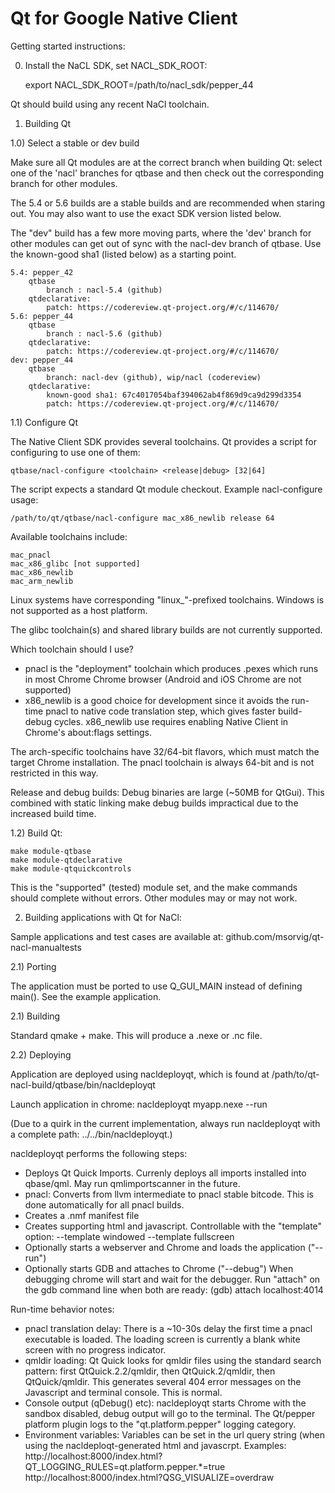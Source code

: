 # Qt for Google Native Client

Getting started instructions:

0) Install the NaCL SDK, set NACL_SDK_ROOT:

    export NACL_SDK_ROOT=/path/to/nacl_sdk/pepper_44

Qt should build using any recent NaCl toolchain.

1) Building Qt

1.0) Select a stable or dev build

Make sure all Qt modules are at the correct branch when building Qt: select one of
the 'nacl' branches for qtbase and then check out the corresponding branch for other
modules.

The 5.4 or 5.6 builds are a stable builds and are recommended when staring out. You may
also want to use the exact SDK version listed below.

The "dev" build has a few more moving parts, where the 'dev' branch for other modules
can get out of sync with the nacl-dev branch of qtbase. Use the known-good sha1 (listed
below) as a starting point.

    5.4: pepper_42
        qtbase
            branch : nacl-5.4 (github)
        qtdeclarative:
            patch: https://codereview.qt-project.org/#/c/114670/
    5.6: pepper_44
        qtbase
            branch : nacl-5.6 (github)
        qtdeclarative:
            patch: https://codereview.qt-project.org/#/c/114670/
    dev: pepper_44
        qtbase
            branch: nacl-dev (github), wip/nacl (codereview)
        qtdeclarative:
            known-good sha1: 67c4017054baf394062ab4f869d9ca9d299d3354
            patch: https://codereview.qt-project.org/#/c/114670/

1.1) Configure Qt

The Native Client SDK provides several toolchains. Qt provides a script for
configuring to use one of them:

    qtbase/nacl-configure <toolchain> <release|debug> [32|64]

The script expects a standard Qt module checkout. Example nacl-configure usage:

    /path/to/qt/qtbase/nacl-configure mac_x86_newlib release 64

Available toolchains include:

    mac_pnacl
    mac_x86_glibc [not supported]
    mac_x86_newlib
    mac_arm_newlib

Linux systems have corresponding "linux_"-prefixed toolchains. Windows is not
supported as a host platform.

The glibc toolchain(s) and shared library builds are not currently supported.

Which toolchain should I use?
* pnacl is the "deployment" toolchain which produces .pexes which runs in  most
  Chrome Chrome browser (Android and iOS Chrome are not supported)
* x86_newlib is a good choice for development since it avoids the run-time pnacl
  to native code translation step, which gives faster build-debug cycles. x86_newlib
  use requires enabling Native Client in Chrome's about:flags settings.

The arch-specific toolchains have 32/64-bit flavors, which must match the target
Chrome installation. The pnacl toolchain is always 64-bit and is not restricted
in this way.

Release and debug builds: Debug binaries are large (~50MB for QtGui). This
combined with static linking make debug builds impractical due to the increased
build time.

1.2) Build Qt:

    make module-qtbase
    make module-qtdeclarative
    make module-qtquickcontrols

This is the "supported" (tested) module set, and the make commands should complete
without errors. Other modules may or may not work.

2) Building applications with Qt for NaCl:

Sample applications and test cases are available at: github.com/msorvig/qt-nacl-manualtests

2.1) Porting

The application must be ported to use Q_GUI_MAIN instead of defining main(). See
the example application.

2.1) Building

Standard qmake + make. This will produce a .nexe or .nc file.

2.2) Deploying

Application are deployed using nacldeployqt, which is found at /path/to/qt-nacl-build/qtbase/bin/nacldeployqt

Launch application in chrome: nacldeployqt myapp.nexe --run

(Due to a quirk in the current implementation, always run nacldeployqt with a
complete path: ../../bin/nacldeployqt.)

nacldeployqt performs the following steps:

* Deploys Qt Quick Imports. Currenly deploys all imports installed into
  qbase/qml. May run qmlimportscanner in the future.
* pnacl: Converts from llvm intermediate to pnacl stable bitcode. This is done
  automatically for all pnacl builds.
* Creates a .nmf manifest file
* Creates supporting html and javascript. Controllable with the "template" option:
      --template windowed
      --template fullscreen
* Optionally starts a webserver and Chrome and loads the application ("--run")
* Optionally starts GDB and attaches to Chrome ("--debug")
  When debugging chrome will start and wait for the debugger. Run "attach" on
  the gdb command line when both are ready:
       (gdb) attach localhost:4014

Run-time behavior notes:
* pnacl translation delay: There is a ~10-30s delay the first time a pnacl
  executable is loaded. The loading screen is currently a blank white screen
  with no  progress indicator.
* qmldir loading: Qt Quick looks for qmldir files using the standard search pattern:
  first QtQuick.2.2/qmldir, then QtQuick.2/qmldir, then QtQuick/qmldir. This
  generates several 404 error messages on the Javascript and terminal console.
  This is normal.
* Console output (qDebug() etc): nacldeployqt starts Chrome with the sandbox disabled,
  debug output will go to the terminal. The Qt/pepper platform plugin logs to the
  "qt.platform.pepper" logging category.
* Environment variables: Variables can be set in the url query string (when using
  the nacldeploqt-generated html and javascrpt. Examples:
    http://localhost:8000/index.html?QT_LOGGING_RULES=qt.platform.pepper.*=true
    http://localhost:8000/index.html?QSG_VISUALIZE=overdraw
